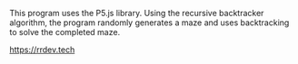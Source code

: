 This program uses the P5.js library. Using the recursive backtracker algorithm, the program randomly generates a maze and uses backtracking to solve the completed maze.

https://rrdev.tech
